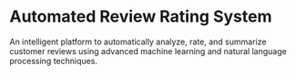 # Automated Review Rating System

An intelligent platform to automatically analyze, rate, and summarize customer reviews using advanced machine learning and natural language processing techniques.


